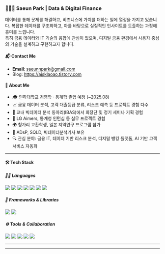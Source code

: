 ### 👩🏻‍💻 Saeun Park | Data & Digital Finance  
데이터를 통해 문제를 해결하고, 비즈니스에 가치를 더하는 일에 열정을 가지고 있습니다. 
복잡한 데이터를 구조화하고, 아를 바탕으로 실질적인 인사이트를 도출하는 과정에 흥미를 느낍니다.   
특히 금융 데이터와 IT 기술의 융합에 관심이 있으며, 디지털 금융 환경에서 사용자 중심의 기술을 설계하고 구현하고자 합니다.

#### 📬 Contact Me
- **Email**: [saeunnpark@gmail.com](mailto:saeunnpark@gmail.com)
- Blog: https://ajsklaoao.tistory.com


#### 📌 About Me
- 🎓 인하대학교 경영학 · 통계학 졸업 예정 (~2025.08)
- 📈 금융 데이터 분석, 고객 대출등급 분류, 리스크 예측 등 프로젝트 경험 다수
- 🧠 교내 빅데이터 분석 동아리(IBAS)에서 회장단 및 정기 세미나 기획 경험
- 💼 LG Aimers, 통계청 인턴십 등 실무 프로젝트 경험
- 🌍 헝가리 교환학생, 일본 지역연구 프로그램 참가
- 🏅 ADsP, SQLD, 빅데이터분석기사 보유
- 🔍 관심 분야: 금융 IT, 데이터 기반 리스크 분석, 디지털 뱅킹 플랫폼, AI 기반 고객 서비스 자동화
---

#### 🛠️ Tech Stack

##### 🧑‍💻 Languages  
<img src="https://img.shields.io/badge/Python-3776AB?style=flat-square&logo=Python&logoColor=white"/> <img src="https://img.shields.io/badge/R-276DC3?style=flat-square&logo=R&logoColor=white"/> <img src="https://img.shields.io/badge/MySQL-4479A1?style=flat-square&logo=MySQL&logoColor=white"/> <img src="https://img.shields.io/badge/Java-007396?style=flat-square&logo=OpenJDK&logoColor=white"/> <img src="https://img.shields.io/badge/HTML5-E34F26?style=flat-square&logo=HTML5&logoColor=white"/> <img src="https://img.shields.io/badge/CSS3-1572B6?style=flat-square&logo=CSS3&logoColor=white"/> <img src="https://img.shields.io/badge/JavaScript-F7DF1E?style=flat-square&logo=JavaScript&logoColor=black"/>

##### 🧩 Frameworks & Libraries  
<img src="https://img.shields.io/badge/Vue.js-4FC08D?style=flat-square&logo=Vue.js&logoColor=white"/> <img src="https://img.shields.io/badge/Scikit--learn-F7931E?style=flat-square&logo=Scikit-learn&logoColor=white"/>

##### ⚙️ Tools & Collaboration  
<img src="https://img.shields.io/badge/Notion-000000?style=flat-square&logo=Notion&logoColor=white"/> <img src="https://img.shields.io/badge/figma-F24E1E?style=flat-square&logo=figma&logoColor=white"/> <img src="https://img.shields.io/badge/GitHub-181717?style=flat-square&logo=GitHub&logoColor=white"/> <img src="https://img.shields.io/badge/Slack-4A154B?style=flat-square&logo=Slack&logoColor=white"/> <img src="https://img.shields.io/badge/Git-F05032?style=flat-square&logo=Git&logoColor=white"/>

---




---

